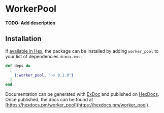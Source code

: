 # WorkerPool

**TODO: Add description**

## Installation

If [available in Hex](https://hex.pm/docs/publish), the package can be installed
by adding `worker_pool` to your list of dependencies in `mix.exs`:

```elixir
def deps do
  [
    {:worker_pool, "~> 0.1.0"}
  ]
end
```

Documentation can be generated with [ExDoc](https://github.com/elixir-lang/ex_doc)
and published on [HexDocs](https://hexdocs.pm). Once published, the docs can
be found at [https://hexdocs.pm/worker_pool](https://hexdocs.pm/worker_pool).

